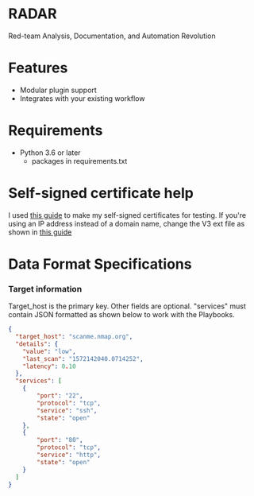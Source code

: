 # RADAR
Red-team Analysis, Documentation, and Automation Revolution

# Features
* Modular plugin support
* Integrates with your existing workflow

# Requirements
* Python 3.6 or later
    * packages in requirements.txt
    
# Self-signed certificate help
I used [this guide](https://medium.com/@tbusser/creating-a-browser-trusted-self-signed-ssl-certificate-2709ce43fd15)
to make my self-signed certificates for testing.
If you're using an IP address instead of a domain name, change the V3 ext file
as shown in [this guide](https://access.redhat.com/documentation/en-us/red_hat_enterprise_linux/6/html/deployment_guide/sssd-ldap-domain-ip)

# Data Format Specifications
### Target information
Target_host is the primary key. Other fields are optional.
"services" must contain JSON formatted as shown below to work with the Playbooks.
```json
{
  "target_host": "scanme.nmap.org",
  "details": {
    "value": "low",
    "last_scan": "1572142040.0714252",
    "latency": 0.10
  },
  "services": [
    {
        "port": "22",
        "protocol": "tcp",
        "service": "ssh",
        "state": "open"
    },
    {
        "port": "80",
        "protocol": "tcp",
        "service": "http",
        "state": "open"
    }
  ]
}
```